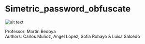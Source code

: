 # Simetric_password_obfuscate

![alt text](https://www.urosario.edu.co/getattachment/ce5a32fd-771a-4804-a2a7-6af40a60f42c/Open-Positions-at-the-Department-of-Applied-Mathem)

Professor: Martín Bedoya <br />
Authors: Carlos Muñoz, Angel López, Sofía Robayo \& Luisa Salcedo <br />

